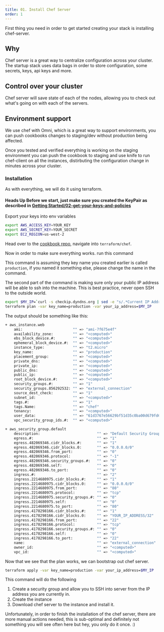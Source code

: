 ```yaml
---
title: 01. Install Chef Server
order: 1
---
```


First thing you need in order to get started creating your stack is installing chef-server.

## Why

Chef server is a great way to centralize configuration across your cluster.
The startup stack uses data bags in order to store configuration, some secrets, keys, api keys and more.

## Control over your cluster

Chef server will save state of each of the nodes, allowing you to check out what's going on with each of the servers.

## Environment support

We use chef with Omni, which is a great way to support environments, you can push cookbooks changes to staging/dev without production being affected.

Once you tested and verified everything is working on the staging environment you can push the cookbook to staging and use knife to run chef-client on all the instances, distirbuting the configuration change in minutes across your cluster.

### Installation

As with everything, we will do it using terraform.

<div class="alert alert-info" role="alert">
  <h4>
    <strong>Heads Up</strong> Before we start, just make sure you created the KeyPair as described in <a href="/getting_started/02-get-your-keys-and-policies/">Getting Started/02-get-your-keys-and-policies</a>
    </h4>
</div>

Export your keys into env variables

```bash
export AWS_ACCESS_KEY=YOUR_KEY
export AWS_SECRET_KEY=YOUR_SECRET
export EC2_REGION=us-west-2
```

Head over to the [cookbook repo](https://github.com/the-startup-stack/stack-cookbooks), navigate into `terraform/chef`.

Now in order to make sure everything works. run this command 

This command is assuming they key name you created earlier is called `production`, if you named it something else, please change the name in the command.

The second part of the command is making sure only your public IP address will be able to ssh into the machine. This is best practice, never open SSH to the outside world.

```bash
export $MY_IP=`curl -s checkip.dyndns.org | sed -e "s/.*Current IP Address: //" -e "s/<.*$//"`
terraform plan -var key_name=production -var your_ip_address=$MY_IP
```

The output should be something like this:

```bash
+ aws_instance.web
    ami:                       "" => "ami-7f675e4f"
    availability_zone:         "" => "<computed>"
    ebs_block_device.#:        "" => "<computed>"
    ephemeral_block_device.#:  "" => "<computed>"
    instance_type:             "" => "t2.micro"
    key_name:                  "" => "production"
    placement_group:           "" => "<computed>"
    private_dns:               "" => "<computed>"
    private_ip:                "" => "<computed>"
    public_dns:                "" => "<computed>"
    public_ip:                 "" => "<computed>"
    root_block_device.#:       "" => "<computed>"
    security_groups.#:         "" => "1"
    security_groups.856292532: "" => "external_connection"
    source_dest_check:         "" => "1"
    subnet_id:                 "" => "<computed>"
    tags.#:                    "" => "1"
    tags.Name:                 "" => "chef"
    tenancy:                   "" => "<computed>"
    user_data:                 "" => "61d3767e56629bf51d35c0ba00d679fd66667607"
    vpc_security_group_ids.#:  "" => "<computed>"

+ aws_security_group.default
    description:                          "" => "Default Security Group"
    egress.#:                             "" => "1"
    egress.482069346.cidr_blocks.#:       "" => "1"
    egress.482069346.cidr_blocks.0:       "" => "0.0.0.0/0"
    egress.482069346.from_port:           "" => "0"
    egress.482069346.protocol:            "" => "-1"
    egress.482069346.security_groups.#:   "" => "0"
    egress.482069346.self:                "" => "0"
    egress.482069346.to_port:             "" => "0"
    ingress.#:                            "" => "2"
    ingress.2214680975.cidr_blocks.#:     "" => "1"
    ingress.2214680975.cidr_blocks.0:     "" => "0.0.0.0/0"
    ingress.2214680975.from_port:         "" => "80"
    ingress.2214680975.protocol:          "" => "tcp"
    ingress.2214680975.security_groups.#: "" => "0"
    ingress.2214680975.self:              "" => "0"
    ingress.2214680975.to_port:           "" => "80"
    ingress.4178298166.cidr_blocks.#:     "" => "1"
    ingress.4178298166.cidr_blocks.0:     "" => "YOUR_IP_ADDRESS/32"
    ingress.4178298166.from_port:         "" => "22"
    ingress.4178298166.protocol:          "" => "tcp"
    ingress.4178298166.security_groups.#: "" => "0"
    ingress.4178298166.self:              "" => "0"
    ingress.4178298166.to_port:           "" => "22"
    name:                                 "" => "external_connection"
    owner_id:                             "" => "<computed>"
    vpc_id:                               "" => "<computed>"
```

Now that we see that the plan works, we can bootstrap out chef server.

```bash
terraform apply -var key_name=production -var your_ip_address=$MY_IP
```

This command will do the following

1. Create a security group and allow you to SSH into server from the IP address you are currently in.
2. Create the instance
3. Download chef server to the instance and install it.

Unfortunately, in order to finish the installation of the chef server, there are more manual actions needed, this is sub-optimal and definitely not something you will see often here but hey, you only do it once. :)




